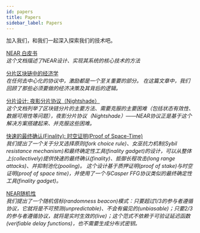 ```yaml
---
id: papers
title: Papers
sidebar_label: Papers
---
```


加入我们，和我们一起深入探索我们的技术吧。

[ NEAR 白皮书](https://near.org/papers/the-official-near-white-paper/)<br/> *这个文档描述了NEAR设计、实现其系统的核心技术的方法*

[分片区块链中的经济学](https://near.org/papers/economics-in-sharded-blockchain/)<br/> *在任何去中心化的协议中，激励都是一个至关重要的部分。 在这篇文章中，我们回顾了那些必须要做的经济决策及其背后的逻辑。*

[分片设计: 夜影分片协议（Nightshade）](https://near.org/papers/nightshade/)<br/> *这个文档列举了区块链分片的主要方法、需要克服的主要困难（包括状态有效性、数据可用性等问题），夜影分片协议（Nightshade）——NEAR协议正是基于这个解决方案搭建起来、并克服这些困难。*

[快速的最终确认(Finality): 时空证明(Proof of Space-Time)](https://near.org/papers/proof-of-space-time/)<br/> *我们提出了一个关于分叉选择原则(fork choice rule)、女巫抗力机制(Sybil resistance mechanism)和最终确定性工具(finality gadget)的设计，可以从整体上(collectively)提供快速的最终确认(finality)、抵御长程攻击(long range attacks)、并抑制池化(pooling)。 这个设计基于质押证明(proof of stake)与时空证明(proof of space time)，并使用了一个与Casper FFG协议类似的最终确定性工具(finality gadget)。*

[NEAR随机性](https://near.org/papers/randomness/)<br/> *我们提出了一个随机信标(randomness beacon)模式：只要超过1/3的参与者遵循协议，它就将是不可预测(unpredictable)、不会有偏见的(unbiasable)；只要2/3的参与者遵循协议，就将是实时生效的(live)；这个范式不依赖于可验证延迟函数(verifiable delay functions)，也不需要生成分布式密钥。*
